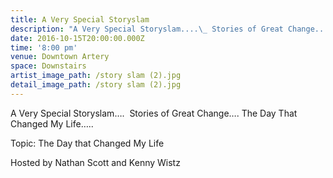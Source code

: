```yaml
---
title: A Very Special Storyslam
description: "A Very Special Storyslam....\_ Stories of Great Change.... The Day That Changed My Life.....\_\n\nTopic: The Day that Changed My Life\_\n\nHosted by Nathan Scott and Kenny Wistz"
date: 2016-10-15T20:00:00.000Z
time: '8:00 pm'
venue: Downtown Artery
space: Downstairs
artist_image_path: /story slam (2).jpg
detail_image_path: /story slam (2).jpg
---
```


A Very Special Storyslam….  Stories of Great Change…. The Day That Changed My Life…..

Topic: The Day that Changed My Life

Hosted by Nathan Scott and Kenny Wistz